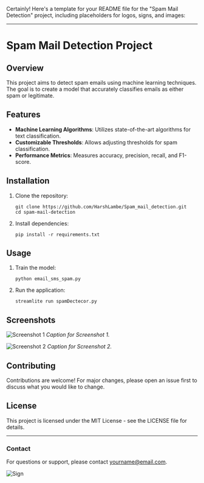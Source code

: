 Certainly! Here's a template for your README file for the "Spam Mail Detection" project, including placeholders for logos, signs, and images:

---

# Spam Mail Detection Project


## Overview

This project aims to detect spam emails using machine learning techniques. The goal is to create a model that accurately classifies emails as either spam or legitimate.

## Features

- **Machine Learning Algorithms**: Utilizes state-of-the-art algorithms for text classification.
- **Customizable Thresholds**: Allows adjusting thresholds for spam classification.
- **Performance Metrics**: Measures accuracy, precision, recall, and F1-score.

## Installation

1. Clone the repository:
   ```
   git clone https://github.com/HarshLambe/Spam_mail_detection.git
   cd spam-mail-detection
   ```
   
2. Install dependencies:
   ```
   pip install -r requirements.txt
   ```

## Usage

1. Train the model:
   ```
   python email_sms_spam.py
   ```

2. Run the application:
   ```
   streamlite run spamDectecor.py
   ```

## Screenshots

![Screenshot 1](main.png) 
*Caption for Screenshot 1.*

![Screenshot 2](spam.png) <!-- Replace 'screenshot2.png' with your screenshot -->
*Caption for Screenshot 2.*

## Contributing

Contributions are welcome! For major changes, please open an issue first to discuss what you would like to change.

## License

This project is licensed under the MIT License - see the LICENSE file for details.

---

### Contact

For questions or support, please contact [yourname@email.com](mailto:yourname@email.com).

![Sign](sign.png) <!-- Replace 'sign.png' with your sign image -->

